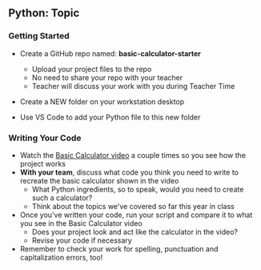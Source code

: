 ## Python: Topic

### Getting Started

- Create a GitHub repo named: **basic-calculator-starter**
    - Upload your project files to the repo
    - No need to share your repo with your teacher
    - Teacher will discuss your work with you during Teacher  Time

- Create a NEW folder on your workstation desktop
- Use VS Code to add your Python file to this new folder


### Writing Your Code

- Watch the [Basic Calculator video](https://www.eduvision.tv/l?RLmgRDg) a couple times so you see how the project works
- **With your team**, discuss what code you think you need to write to recreate the basic calculator shown in the video
  - What Python ingredients, so to speak, would you need to create such a calculator?
  - Think about the topics we've covered so far this year in class
- Once you've written your code, run your script and compare it to what you see in the Basic Calculator video
  - Does your project look and act like the calculator in the video?
  - Revise your code if necessary
- Remember to check your work for spelling, punctuation and capitalization errors, too!


